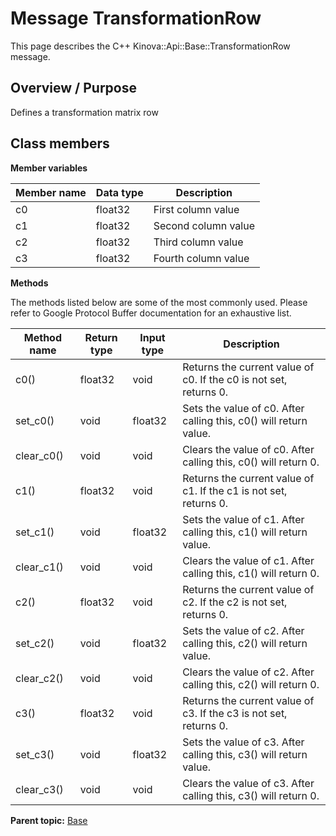# Message TransformationRow

This page describes the C++ Kinova::Api::Base::TransformationRow message.

## Overview / Purpose

Defines a transformation matrix row

## Class members

 **Member variables** 

|Member name|Data type|Description|
|-----------|---------|-----------|
|c0|float32|First column value|
|c1|float32|Second column value|
|c2|float32|Third column value|
|c3|float32|Fourth column value|

 **Methods** 

The methods listed below are some of the most commonly used. Please refer to Google Protocol Buffer documentation for an exhaustive list.

|Method name|Return type|Input type|Description|
|-----------|-----------|----------|-----------|
|c0\(\)|float32|void|Returns the current value of c0. If the c0 is not set, returns 0.|
|set\_c0\(\)|void|float32|Sets the value of c0. After calling this, c0\(\) will return value.|
|clear\_c0\(\)|void|void|Clears the value of c0. After calling this, c0\(\) will return 0.|
|c1\(\)|float32|void|Returns the current value of c1. If the c1 is not set, returns 0.|
|set\_c1\(\)|void|float32|Sets the value of c1. After calling this, c1\(\) will return value.|
|clear\_c1\(\)|void|void|Clears the value of c1. After calling this, c1\(\) will return 0.|
|c2\(\)|float32|void|Returns the current value of c2. If the c2 is not set, returns 0.|
|set\_c2\(\)|void|float32|Sets the value of c2. After calling this, c2\(\) will return value.|
|clear\_c2\(\)|void|void|Clears the value of c2. After calling this, c2\(\) will return 0.|
|c3\(\)|float32|void|Returns the current value of c3. If the c3 is not set, returns 0.|
|set\_c3\(\)|void|float32|Sets the value of c3. After calling this, c3\(\) will return value.|
|clear\_c3\(\)|void|void|Clears the value of c3. After calling this, c3\(\) will return 0.|

**Parent topic:** [Base](../references/summary_Base.md)


